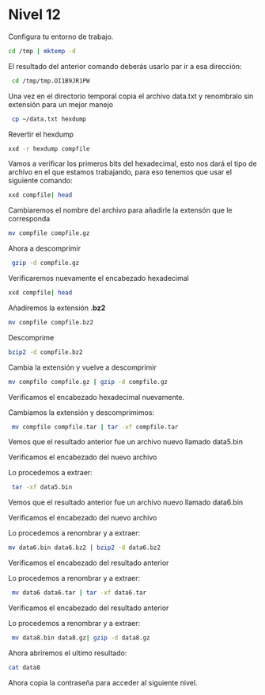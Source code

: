 # Nivel 12

Configura tu entorno de trabajo.

```Bash
cd /tmp | mktemp -d
```

El resultado del anterior comando deberás usarlo par ir a esa dirección:

```bash
 cd /tmp/tmp.OI1B9JR1PW
```

Una vez en el directorio temporal copia el archivo data.txt y renombralo sin extensión para un mejor manejo

```Bash
 cp ~/data.txt hexdump
```

Revertir el hexdump

```Bash
xxd -r hexdump compfile
```

Vamos a verificar los primeros bits del hexadecimal, esto nos dará el tipo de archivo en el que estamos trabajando, para eso tenemos que usar el siguiente comando: 

```Bash
xxd compfile| head
```

Cambiaremos el nombre del archivo para añadirle la extensón que le corresponda

```Bash
mv compfile compfile.gz
```

Ahora a descomprimir

```Bash
 gzip -d compfile.gz
```

Verificaremos nuevamente el encabezado hexadecimal

```Bash
xxd compfile| head
```

Añadiremos la extensión **.bz2** 

```Bash
mv compfile compfile.bz2
```

Descomprime

```Bash
bzip2 -d compfile.bz2
```

Cambia la extensión y vuelve a descomprimir

```Bash
mv compfile compfile.gz | gzip -d compfile.gz
```

Verificamos el encabezado hexadecimal nuevamente.

Cambiamos la extensión y descomprimimos:

```Bash
 mv compfile compfile.tar | tar -xf compfile.tar
```

Vemos que el resultado anterior fue un archivo nuevo llamado data5.bin

Verificamos el encabezado del nuevo archivo

Lo procedemos a extraer:

```Bash
 tar -xf data5.bin
```

Vemos que el resultado anterior fue un archivo nuevo llamado data6.bin

Verificamos el encabezado del nuevo archivo

Lo procedemos a renombrar y a extraer:

```Bash
mv data6.bin data6.bz2 | bzip2 -d data6.bz2
```

Verificamos el encabezado del resultado anterior

Lo procedemos a renombrar y a extraer:

```bash
 mv data6 data6.tar | tar -xf data6.tar
```

Verificamos el encabezado del resultado anterior

Lo procedemos a renombrar y a extraer:

```bash
 mv data8.bin data8.gz| gzip -d data8.gz
```

Ahora abriremos el ultimo resultado:

```bash
cat data8
```

Ahora copia la contraseña para acceder al siguiente nivel.
